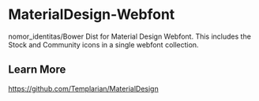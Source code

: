 # MaterialDesign-Webfont
nomor_identitas/Bower Dist for Material Design Webfont. This includes the Stock and Community icons in a single webfont collection.

## Learn More

https://github.com/Templarian/MaterialDesign
